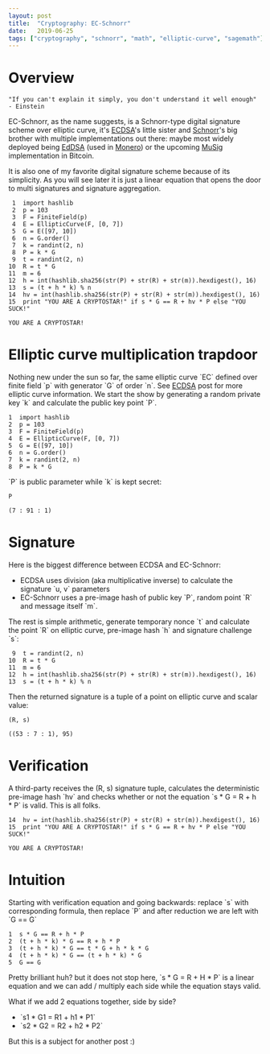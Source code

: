 ```yaml
---
layout: post
title:  "Cryptography: EC-Schnorr"
date:   2019-06-25
tags: ["cryptography", "schnorr", "math", "elliptic-curve", "sagemath"]
---
```



# Overview

    "If you can't explain it simply, you don't understand it well enough" - Einstein

EC-Schnorr, as the name suggests, is a Schnorr-type digital signature scheme over elliptic curve, it's [ECDSA](file:///post/2019-04-09-ecdsa)'s little sister and [Schnorr](file:///post/2019-06-19-schnorr)'s big brother with multiple implementations out there: maybe most widely deployed being [EdDSA](https://en.wikipedia.org/wiki/EdDSA) (used in [Monero](https://web.getmonero.org)) or the upcoming [MuSig](https://blockstream.com/2018/01/23/en-musig-key-aggregation-schnorr-signatures/) implementation in Bitcoin.

It is also one of my favorite digital signature scheme because of its simplicity. As you will see later it is just a linear equation that opens the door to multi signatures and signature aggregation.

     1  import hashlib
     2  p = 103
     3  F = FiniteField(p)
     4  E = EllipticCurve(F, [0, 7])
     5  G = E([97, 10])
     6  n = G.order()
     7  k = randint(2, n)
     8  P = k * G
     9  t = randint(2, n)
    10  R = t * G
    11  m = 6
    12  h = int(hashlib.sha256(str(P) + str(R) + str(m)).hexdigest(), 16)
    13  s = (t + h * k) % n
    14  hv = int(hashlib.sha256(str(P) + str(R) + str(m)).hexdigest(), 16)
    15  print "YOU ARE A CRYPTOSTAR!" if s * G == R + hv * P else "YOU SUCK!"

    YOU ARE A CRYPTOSTAR!


# Elliptic curve multiplication trapdoor

Nothing new under the sun so far, the same elliptic curve \`EC\` defined over finite field \`p\` with generator \`G\` of order \`n\`. See [ECDSA](file:///post/2019-04-09-ecdsa) post for more elliptic curve information.
We start the show by generating a random private key \`k\` and calculate the public key point \`P\`.

    1  import hashlib
    2  p = 103
    3  F = FiniteField(p)
    4  E = EllipticCurve(F, [0, 7])
    5  G = E([97, 10])
    6  n = G.order()
    7  k = randint(2, n)
    8  P = k * G

\`P\` is public parameter while \`k\` is kept secret:

    P

    (7 : 91 : 1)


# Signature

Here is the biggest difference between ECDSA and EC-Schnorr:

-   ECDSA uses division (aka multiplicative inverse) to calculate the signature \`u, v\` parameters
-   EC-Schnorr uses a pre-image hash of public key \`P\`, random point \`R\` and message itself \`m\`.

The rest is simple arithmetic, generate temporary nonce \`t\` and calculate the point \`R\` on elliptic curve, pre-image hash \`h\` and signature challenge \`s\`:

     9  t = randint(2, n)
    10  R = t * G
    11  m = 6
    12  h = int(hashlib.sha256(str(P) + str(R) + str(m)).hexdigest(), 16)
    13  s = (t + h * k) % n

Then the returned signature is a tuple of a point on elliptic curve and scalar value:

    (R, s)

    ((53 : 7 : 1), 95)


# Verification

A third-party receives the (R, s) signature tuple, calculates the deterministic pre-image hash \`hv\` and checks whether or not the equation \`s \* G = R + h \* P\` is valid. This is all folks.

    14  hv = int(hashlib.sha256(str(P) + str(R) + str(m)).hexdigest(), 16)
    15  print "YOU ARE A CRYPTOSTAR!" if s * G == R + hv * P else "YOU SUCK!"

    YOU ARE A CRYPTOSTAR!


# Intuition

Starting with verification equation and going backwards: replace \`s\` with corresponding formula, then replace \`P\` and after reduction we are left with \`G == G\`

    1  s * G == R + h * P
    2  (t + h * k) * G == R + h * P
    3  (t + h * k) * G == t * G + h * k * G
    4  (t + h * k) * G == (t + h * k) * G
    5  G == G

Pretty brilliant huh? but it does not stop here, \`s \* G = R + H \* P\` is a linear equation and we can add / multiply each side while the equation stays valid.

What if we add 2 equations together, side by side?

-   \`s1 \* G1 = R1 + h1 \* P1\`
-   \`s2 \* G2 = R2 + h2 \* P2\`

But this is a subject for another post :)
